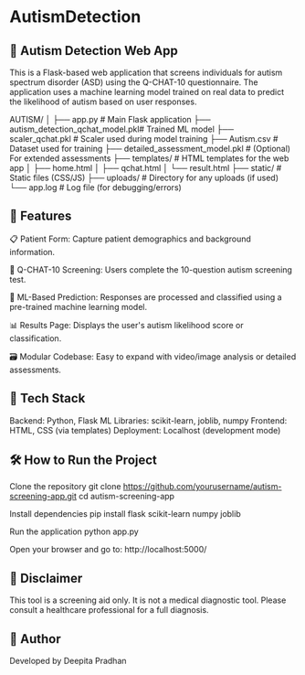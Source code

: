 # AutismDetection
## 🧠 Autism Detection Web App
This is a Flask-based web application that screens individuals for autism spectrum disorder (ASD) using the Q-CHAT-10 questionnaire. The application uses a machine learning model trained on real data to predict the likelihood of autism based on user responses.

AUTISM/
│
├── app.py                           # Main Flask application
├── autism_detection_qchat_model.pkl# Trained ML model
├── scaler_qchat.pkl                # Scaler used during model training
├── Autism.csv                      # Dataset used for training
├── detailed_assessment_model.pkl   # (Optional) For extended assessments
├── templates/                      # HTML templates for the web app
│   ├── home.html
│   ├── qchat.html
│   └── result.html
├── static/                         # Static files (CSS/JS)
├── uploads/                        # Directory for any uploads (if used)
└── app.log                         # Log file (for debugging/errors)

## 🚀 Features
📋 Patient Form: Capture patient demographics and background information.

🤖 Q-CHAT-10 Screening: Users complete the 10-question autism screening test.

🧠 ML-Based Prediction: Responses are processed and classified using a pre-trained machine learning model.

📊 Results Page: Displays the user's autism likelihood score or classification.

🗃️ Modular Codebase: Easy to expand with video/image analysis or detailed assessments.

## 🧪 Tech Stack
Backend: Python, Flask
ML Libraries: scikit-learn, joblib, numpy
Frontend: HTML, CSS (via templates)
Deployment: Localhost (development mode)

## 🛠️ How to Run the Project

Clone the repository
git clone https://github.com/yourusername/autism-screening-app.git
cd autism-screening-app

Install dependencies
pip install flask scikit-learn numpy joblib

Run the application
python app.py

Open your browser and go to:
http://localhost:5000/

## 📌 Disclaimer
This tool is a screening aid only. It is not a medical diagnostic tool. Please consult a healthcare professional for a full diagnosis.

## 🙌 Author
Developed by Deepita Pradhan
